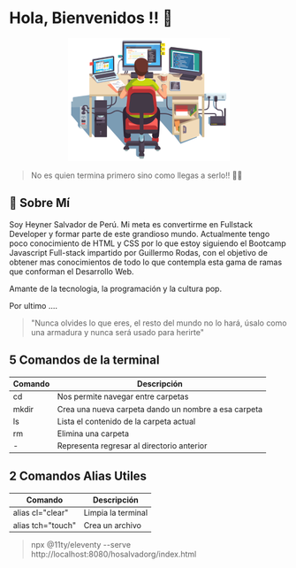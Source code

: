 # Hola, Bienvenidos !! 👋

<div style="text-align: center">
  <img src="./assets/programming-laptop.png" alt="programando">
</div>

> No es quien termina primero sino como llegas a serlo!! 💪🙌

## 🚀 Sobre Mí
Soy Heyner Salvador de Perú. Mi meta es convertirme en Fullstack Developer y formar parte de este grandioso mundo. Actualmente tengo poco conocimiento de HTML y CSS por lo que estoy siguiendo el Bootcamp Javascript Full-stack impartido por Guillermo Rodas, con el objetivo de obtener mas conocimientos de todo lo que contempla esta gama de ramas que conforman el Desarrollo Web.

Amante de la tecnologia, la programación y la cultura pop.

Por ultimo ....

> "Nunca olvides lo que eres, el resto del mundo no lo hará, úsalo como una armadura y nunca será usado para herirte"

## 5 Comandos de la terminal
| Comando | Descripción                                          |
|---------|------------------------------------------------------|
| cd      | Nos permite navegar entre carpetas                   |
| mkdir   | Crea una nueva carpeta dando un nombre a esa carpeta |
| ls      | Lista el contenido de la carpeta actual              |
| rm      | Elimina una carpeta                                  |
| -       | Representa regresar al directorio anterior           |

## 2 Comandos Alias Utiles
| Comando           | Descripción        |
|-------------------|------------------- |
| alias cl="clear"  | Limpia la terminal |
| alias tch="touch" | Crea un archivo    |

> npx @11ty/eleventy --serve
> http://localhost:8080/hosalvadorg/index.html